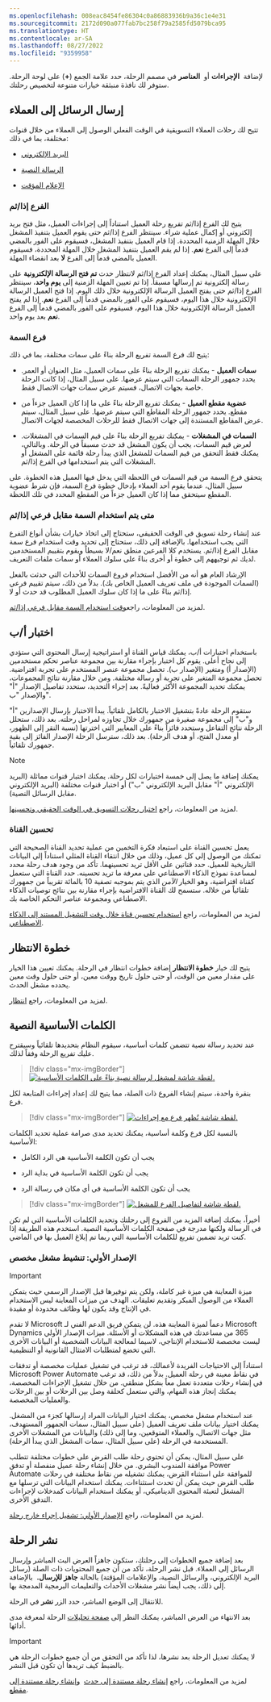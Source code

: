 ```yaml
---
ms.openlocfilehash: 008eac8454fe86304c0a86883936b9a36c1e4e31
ms.sourcegitcommit: 2172d090a077fab7bc258f79a2585fd5079bca95
ms.translationtype: HT
ms.contentlocale: ar-SA
ms.lasthandoff: 08/27/2022
ms.locfileid: "9359958"
---
```

لإضافة  **الإجراءات** أو  **العناصر** في مصمم الرحلة، حدد علامة الجمع (**+**) على لوحة الرحلة. ستوفر لك نافذة منبثقة خيارات متنوعة لتخصيص رحلتك.

## <a name="send-messages-to-customers"></a>إرسال الرسائل إلى العملاء

تتيح لك رحلات العملاء التسويقية في الوقت الفعلي الوصول إلى العملاء من خلال قنوات مختلفة، بما في ذلك:

-   [البريد الإلكتروني](/dynamics365/marketing/real-time-marketing-email/?azure-portal=true)

-   [الرسالة النصية](/dynamics365/marketing/real-time-marketing-outbound-text-messaging/?azure-portal=true)

-   [الإعلام المؤقت](/dynamics365/marketing/real-time-marketing-push-notifications/?azure-portal=true)

### <a name="ifthen-branch"></a>الفرع إذا/ثم

يتيح لك الفرع إذا/ثم تفريع رحلة العميل استناداً إلى إجراءات العميل، مثل فتح بريد إلكتروني أو إكمال عملية شراء. سينتظر الفرع إذا/ثم حتى يقوم العميل بتنفيذ المشغل خلال المهلة الزمنية المحددة.
إذا قام العميل بتنفيذ المشغل، فسيقوم على الفور بالمضي قدماً إلى الفرع **نعم**. إذا لم يقم العميل بتنفيذ المشغل خلال المهلة المحددة، فسيقوم العميل بالمضي قدماً إلى الفرع **لا** بعد انقضاء المهلة.

على سبيل المثال، يمكنك إعداد الفرع إذا/ثم لانتظار حدث **تم فتح الرسالة الإلكترونية‬** على رسالة إلكترونية تم إرسالها مسبقاً. إذا تم تعيين المهلة الزمنية إلى **يوم واحد**، سينتظر الفرع إذا/ثم حتى يفتح العميل الرسالة الإلكترونية خلال ذلك اليوم. إذا فتح العميل الرسالة الإلكترونية خلال هذا اليوم، فسيقوم على الفور بالمضي قدماً إلى الفرع **نعم**.
إذا لم يفتح العميل الرسالة الإلكترونية خلال هذا اليوم، فسيقوم على الفور بالمضي قدماً إلى الفرع **نعم** بعد يوم واحد.

### <a name="attribute-branch"></a>فرع السمة

يتيح لك فرع السمة تفريع الرحلة بناءً على سمات مختلفة، بما في ذلك:

-   **سمات العميل** - يمكنك تفريع الرحلة بناءً على سمات العميل، مثل العنوان أو العمر. يحدد جمهور الرحلة السمات التي سيتم عرضها. على سبيل المثال، إذا كانت الرحلة خاصة بجهات الاتصال، فسيتم عرض سمات جهات الاتصال فقط.

-   **عضوية مقطع العميل** - يمكنك تفريع الرحلة بناءً على ما إذا كان العميل جزءاً من مقطع. يحدد جمهور الرحلة المقاطع التي سيتم عرضها. على سبيل المثال، سيتم عرض المقاطع المستندة إلى جهات الاتصال فقط للرحلات المخصصة لجهات الاتصال.

-   **السمات في المشغلات** - يمكنك تفريع الرحلة بناءً على قيم السمات في المشغلات. لعرض قيم السمات، يجب أن يكون المشغل قد حدث مسبقاً في الرحلة. وبالتالي، يمكنك فقط التحقق من قيم السمات للمشغل الذي يبدأ رحلة قائمة على المشغل أو المشغلات التي يتم استخدامها في الفرع إذا/ثم.

يتحقق فرع السمة من قيم السمات في اللحظة التي يدخل فيها العميل هذه الخطوة. على سبيل المثال، عندما يقوم أحد العملاء بإدخال خطوة فرع السمة، فإن شرط عضوية المقطع سيتحقق مما إذا كان العميل جزءاً من المقطع المحدد في تلك اللحظة.

### <a name="when-to-use-attribute-vs-ifthen-branches"></a>متى يتم استخدام السمة مقابل فرعي إذا/ثم

عند إنشاء رحلة تسويق في الوقت الحقيقي، ستحتاج إلى اتخاذ خيارات بشأن أنواع التفرع التي يجب استخدامها. بالإضافة إلى ذلك، ستحتاج إلى تحديد وقت استخدام فرع سمة مقابل الفرع إذا/ثم. يستخدم كلا الفرعين منطق نعم/لا بسيطاً ويقوم بتقييم المستخدمين لديك ثم توجيههم إلى خطوة أو أخرى بناءً على سلوك العملاء أو سمات ملفات التعريف.

الإرشاد العام هو أنه من الأفضل استخدام فروع السمات للأحداث التي حدثت بالفعل (السمات الموجودة في ملف تعريف العميل الخاص بك).
بدلاً من ذلك، سيتم تقييم فرعي إذا/ثم بناءً على ما إذا كان سلوك العميل المطلوب قد حدث أو لا.

لمزيد من المعلومات، راجع[وقت استخدام السمة مقابل فرعي إذا/ثم](/dynamics365/marketing/real-time-marketing-branches/?azure-portal=true).

## <a name="ab-test"></a>اختبار أ/ب

باستخدام اختبارات أ/ب، يمكنك قياس القناة أو استراتيجية إرسال المحتوى التي ستؤدي إلى نجاح أعلى. يقوم كل اختبار بإجراء مقارنة بين مجموعة عناصر تحكم مستخدمين (الإصدار أ) ومتغير (الإصدار ب). تحصل مجموعة عنصر المستخدم على تجربة افتراضية. تحصل مجموعة المتغير على تجربة أو رسالة مختلفة. ومن خلال مقارنة نتائج المجموعات، يمكنك تحديد المجموعة الأكثر فعاليةً. بعد إجراء التحديد، ستحدد تفاصيل الإصدار "أ" والإصدار "ب".

ستقوم الرحلة عادةً بتشغيل الاختبار بالكامل تلقائياً. يبدأ الاختبار بإرسال الإصدارين "أ" و"ب" إلى مجموعة صغيرة من جمهورك خلال تجاوزه لمراحل رحلته. بعد ذلك، ستحلل الرحلة نتائج التفاعل وستحدد فائزاً بناءً على المعايير التي اخترتها (نسبة النقر إلى الظهور، أو معدل الفتح، أو هدف الرحلة). بعد ذلك، سترسل الرحلة الإصدار الفائز إلى بقية جمهورك تلقائياً.

> [!NOTE]
> يمكنك إضافة ما يصل إلى خمسة اختبارات لكل رحلة. يمكنك اختبار قنوات مماثلة (البريد الإلكتروني "أ" مقابل البريد الإلكتروني "ب") أو اختبار قنوات مختلفة (البريد الإلكتروني مقابل الرسائل النصية).

لمزيد من المعلومات، راجع [اختبار رحلات التسويق في الوقت الحقيقي وتحسينها](/dynamics365/marketing/real-time-marketing-experimentation/?azure-portal=true).

### <a name="channel-optimization"></a>تحسين القناة

يعمل تحسين القناة على استبعاد فكرة التخمين من عملية تحديد القناة الصحيحة التي تمكنك من الوصول إلى كل عميل، وذلك من خلال انتقاء القناة المثلى استناداً إلى البيانات التاريخية للعميل. حدد قناتين على الأقل تريد تحسينهما. تأكد من وجود هدف رحلة محدد لمساعدة نموذج الذكاء الاصطناعي على معرفة ما تريد تحسينه. حدد القناة التي ستعمل كقناة افتراضية، وهو الخيار *الآمن* الذي يتم بموجبه تصفية 10 بالمائة تقريباً من جمهورك تلقائياً من خلاله. ستسمح لك القناة الافتراضية بإجراء مقارنة بين نتائج توصيات الذكاء الاصطناعي ومجموعة عناصر التحكم الخاصة بك.

لمزيد من المعلومات، راجع [استخدام تحسين قناة خلال وقت التشغيل المستند إلى الذكاء الاصطناعي](/dynamics365/marketing/real-time-marketing-channel-optimization/?azure-portal=true).

## <a name="wait-step"></a>خطوة الانتظار

يتيح لك خيار **خطوة الانتظار** إضافة خطوات انتظار في الرحلة. يمكنك تعيين هذا الخيار على مقدار معين من الوقت، أو حتى حلول تاريخ ووقت معين، أو حتى حلول وقت معين يحدده مشغل الحدث.

لمزيد من المعلومات، راجع [انتظار](/dynamics365/marketing/real-time-marketing-tile-reference?azure-portal=true?azure-portal=true#wait).

## <a name="text-keywords"></a>الكلمات الأساسية النصية

عند تحديد رسالة نصية تتضمن كلمات أساسية، سيقوم النظام بتحديدها تلقائياً وسيقترح عليك تفريع الرحلة وفقاً لذلك.

> [!div class="mx-imgBorder"]
> [![لقطة شاشة لمشغل لرسالة نصية بناءً على الكلمات الأساسية.](../media/keywords-journey.png)](../media/keywords-journey.png#lightbox)

بنقرة واحدة، سيتم إنشاء الفروع ذات الصلة، مما يتيح لك إعداد إجراءات المتابعة لكل فرع.

> [!div class="mx-imgBorder"]
> [![لقطة شاشة تُظهر فرع مع إجراءات.](../media/branch.png)](../media/branch.png#lightbox)

بالنسبة لكل فرع وكلمة أساسية، يمكنك تحديد مدى صرامة عملية تحديد الكلمات الأساسية:

- يجب أن تكون الكلمة الأساسية هي الرد الكامل

- يجب أن تكون الكلمة الأساسية في بداية الرد

-  يجب أن تكون الكلمة الأساسية في أي مكان في رسالة الرد

> [!div class="mx-imgBorder"]
> [![لقطة شاشة لتفاصيل الفرع للمشغل.](../media/details.png)](../media/details.png#lightbox)

أخيراً، يمكنك إضافة المزيد من الفروع إلى رحلتك وتحديد الكلمات الأساسية التي لم تكن في الرسالة ولكنها مدرجة في صفحة الكلمات الأساسية النصية.
استخدم هذه الطريقة إذا كنت تريد تضمين تفريع للكلمات الأساسية التي ربما تم إبلاغ العميل بها في الماضي.

### <a name="preview-activate-a-custom-trigger"></a>الإصدار الأولي: تنشيط مشغل مخصص

> [!IMPORTANT]
> ميزة المعاينة هي ميزة غير كاملة، ولكن يتم توفيرها قبل الإصدار الرسمي حيث يتمكن العملاء من الوصول المبكر وتقديم تعليقات. الهدف من ميزات المعاينة ليس الاستخدام في الإنتاج وقد يكون لها وظائف محدودة أو مقيدة.

لا تقدم Microsoft دعماً لميزة المعاينة هذه. لن يتمكن فريق الدعم الفني لـ Microsoft Dynamics ‏365 من مساعدتك في هذه المشكلات أو الأسئلة.
ميزات الإصدار الأولي ليست مخصصة للاستخدام الإنتاجي، لاسيما لمعالجة البيانات الشخصية أو البيانات الأخرى التي تخضع لمتطلبات الامتثال القانونية أو التنظيمية.

استناداً إلى الاحتياجات الفريدة لأعمالك، قد ترغب في تشغيل عمليات مخصصة أو تدفقات Microsoft Power Automate في نقاط معينة في رحلة العميل.
بدلاً من ذلك، قد ترغب في إنشاء رحلات متعددة تعمل معاً بشكل منطقي.
من خلال تشغيل الإجراءات المخصصة، يمكنك إنجاز هذه المهام، والتي ستعمل كحلقة وصل بين الرحلات أو بين الرحلات والعمليات المخصصة.

عند استخدام مشغل مخصص، يمكنك اختيار البيانات المراد إرسالها كجزء من المشغل. يمكنك اختيار بيانات ملف تعريف العميل (على سبيل المثال، سمات الجمهور المستهدف، مثل جهات الاتصال، والعملاء المتوقعين، وما إلى ذلك) والبيانات من المشغلات الأخرى المستخدمة في الرحلة (على سبيل المثال، سمات المشغل الذي يبدأ الرحلة).

على سبيل المثال، يمكن أن تحتوي رحلة طلب القرض على خطوات مختلفة تتطلب موافقة المندوب البشري. من خلال إنشاء رحلة عميل منفصلة أو تدفق Power Automate للموافقة على استثناء القرض، يمكنك تشغيله من نقاط مختلفة في رحلات طلب القرض حيث يمكن أن تحدث استثناءات. يمكنك استخدام البيانات التي ترسلها مع المشغل لتعبئة المحتوى الديناميكي، أو يمكنك استخدام البيانات كمدخلات لإجراءات التدفق الأخرى.

لمزيد من المعلومات، راجع [الإصدار الأولي: تشغيل إجراء خارج رحلة](/dynamics365/marketing/real-time-marketing-custom-actions/?azure-portal=true).

## <a name="publish-the-journey"></a>نشر الرحلة

بعد إضافة جميع الخطوات إلى رحلتك، ستكون جاهزاً العرض البث المباشر وإرسال الرسائل إلى العملاء. قبل نشر الرحلة، تأكد من أن جميع المحتويات ذات الصلة (رسائل البريد الإلكتروني، والرسائل النصية، والإعلامات المؤقتة) بالحالة **جاهز للإرسال.**  بالإضافة إلى ذلك، يجب أيضاً نشر مشغلات الأحداث والتعليمات البرمجية المدمجة بها.

للانتقال إلى الوضع المباشر، حدد الزر **نشر** في الرحلة.

بعد الانتهاء من العرض المباشر، يمكنك النظر إلى [صفحة تحليلات](/dynamics365/marketing/real-time-marketing-analytics/?azure-portal=true) الرحلة لمعرفة مدى أدائها.

> [!IMPORTANT]
> لا يمكنك تعديل الرحلة بعد نشرها، لذا تأكد من التحقق من أن جميع خطوات الرحلة هي بالضبط كيف تريدها أن تكون قبل النشر.

لمزيد من المعلومات، راجع [إنشاء رحلة مستندة إلى حدث](/dynamics365/marketing/real-time-marketing-event-based-journey/?azure-portal=true)  [وإنشاء رحلة مستندة إلى مقطع](/dynamics365/marketing/real-time-marketing-segment-based-journey/?azure-portal=true).
